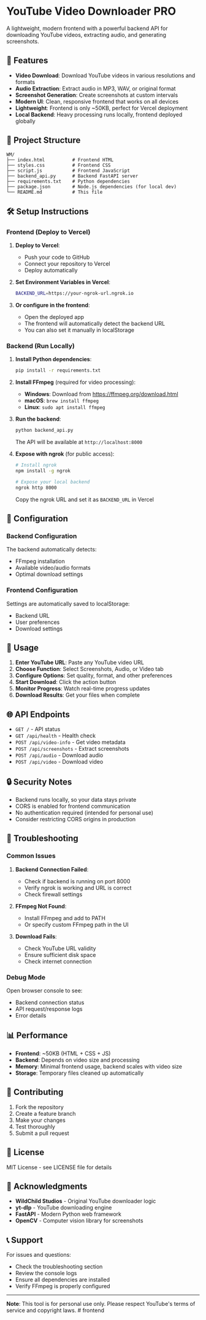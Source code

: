 # YouTube Video Downloader PRO

A lightweight, modern frontend with a powerful backend API for downloading YouTube videos, extracting audio, and generating screenshots.

## 🚀 Features

- **Video Download**: Download YouTube videos in various resolutions and formats
- **Audio Extraction**: Extract audio in MP3, WAV, or original format
- **Screenshot Generation**: Create screenshots at custom intervals
- **Modern UI**: Clean, responsive frontend that works on all devices
- **Lightweight**: Frontend is only ~50KB, perfect for Vercel deployment
- **Local Backend**: Heavy processing runs locally, frontend deployed globally

## 📁 Project Structure

```
WM/
├── index.html          # Frontend HTML
├── styles.css          # Frontend CSS
├── script.js           # Frontend JavaScript
├── backend_api.py      # Backend FastAPI server
├── requirements.txt    # Python dependencies
├── package.json        # Node.js dependencies (for local dev)
└── README.md           # This file
```

## 🛠️ Setup Instructions

### Frontend (Deploy to Vercel)

1. **Deploy to Vercel**:
   - Push your code to GitHub
   - Connect your repository to Vercel
   - Deploy automatically

2. **Set Environment Variables in Vercel**:
   ```bash
   BACKEND_URL=https://your-ngrok-url.ngrok.io
   ```

3. **Or configure in the frontend**:
   - Open the deployed app
   - The frontend will automatically detect the backend URL
   - You can also set it manually in localStorage

### Backend (Run Locally)

1. **Install Python dependencies**:
   ```bash
   pip install -r requirements.txt
   ```

2. **Install FFmpeg** (required for video processing):
   - **Windows**: Download from https://ffmpeg.org/download.html
   - **macOS**: `brew install ffmpeg`
   - **Linux**: `sudo apt install ffmpeg`

3. **Run the backend**:
   ```bash
   python backend_api.py
   ```
   
   The API will be available at `http://localhost:8000`

4. **Expose with ngrok** (for public access):
   ```bash
   # Install ngrok
   npm install -g ngrok
   
   # Expose your local backend
   ngrok http 8000
   ```
   
   Copy the ngrok URL and set it as `BACKEND_URL` in Vercel

## 🔧 Configuration

### Backend Configuration

The backend automatically detects:
- FFmpeg installation
- Available video/audio formats
- Optimal download settings

### Frontend Configuration

Settings are automatically saved to localStorage:
- Backend URL
- User preferences
- Download settings

## 📱 Usage

1. **Enter YouTube URL**: Paste any YouTube video URL
2. **Choose Function**: Select Screenshots, Audio, or Video tab
3. **Configure Options**: Set quality, format, and other preferences
4. **Start Download**: Click the action button
5. **Monitor Progress**: Watch real-time progress updates
6. **Download Results**: Get your files when complete

## 🌐 API Endpoints

- `GET /` - API status
- `GET /api/health` - Health check
- `POST /api/video-info` - Get video metadata
- `POST /api/screenshots` - Extract screenshots
- `POST /api/audio` - Download audio
- `POST /api/video` - Download video

## 🔒 Security Notes

- Backend runs locally, so your data stays private
- CORS is enabled for frontend communication
- No authentication required (intended for personal use)
- Consider restricting CORS origins in production

## 🚨 Troubleshooting

### Common Issues

1. **Backend Connection Failed**:
   - Check if backend is running on port 8000
   - Verify ngrok is working and URL is correct
   - Check firewall settings

2. **FFmpeg Not Found**:
   - Install FFmpeg and add to PATH
   - Or specify custom FFmpeg path in the UI

3. **Download Fails**:
   - Check YouTube URL validity
   - Ensure sufficient disk space
   - Check internet connection

### Debug Mode

Open browser console to see:
- Backend connection status
- API request/response logs
- Error details

## 📊 Performance

- **Frontend**: ~50KB (HTML + CSS + JS)
- **Backend**: Depends on video size and processing
- **Memory**: Minimal frontend usage, backend scales with video size
- **Storage**: Temporary files cleaned up automatically

## 🤝 Contributing

1. Fork the repository
2. Create a feature branch
3. Make your changes
4. Test thoroughly
5. Submit a pull request

## 📄 License

MIT License - see LICENSE file for details

## 🙏 Acknowledgments

- **WildChild Studios** - Original YouTube downloader logic
- **yt-dlp** - YouTube downloading engine
- **FastAPI** - Modern Python web framework
- **OpenCV** - Computer vision library for screenshots

## 📞 Support

For issues and questions:
- Check the troubleshooting section
- Review the console logs
- Ensure all dependencies are installed
- Verify FFmpeg is properly configured

---

**Note**: This tool is for personal use only. Please respect YouTube's terms of service and copyright laws.
#   f r o n t e n d  
 